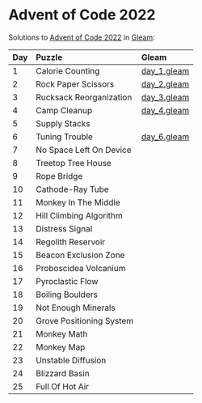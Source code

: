 # Advent of Code 2022

Solutions to [Advent of Code 2022](https://adventofcode.com/2022/) in [Gleam](https://gleam.run/):

| Day  | Puzzle                   | Gleam                      |
| :--- | :----------------------- | :------------------------- |
| 1    | Calorie Counting         | [day_1.gleam](day_1.gleam) |
| 2    | Rock Paper Scissors      | [day_2.gleam](day_2.gleam) |
| 3    | Rucksack Reorganization  | [day_3.gleam](day_3.gleam) |
| 4    | Camp Cleanup             | [day_4.gleam](day_4.gleam) |
| 5    | Supply Stacks            |                            |
| 6    | Tuning Trouble           | [day_6.gleam](day_6.gleam) |
| 7    | No Space Left On Device  |                            |
| 8    | Treetop Tree House       |                            |
| 9    | Rope Bridge              |                            |
| 10   | Cathode-Ray Tube         |                            |
| 11   | Monkey In The Middle     |                            |
| 12   | Hill Climbing Algorithm  |                            |
| 13   | Distress Signal          |                            |
| 14   | Regolith Reservoir       |                            |
| 15   | Beacon Exclusion Zone    |                            |
| 16   | Proboscidea Volcanium    |                            |
| 17   | Pyroclastic Flow         |                            |
| 18   | Boiling Boulders         |                            |
| 19   | Not Enough Minerals      |                            |
| 20   | Grove Positioning System |                            |
| 21   | Monkey Math              |                            |
| 22   | Monkey Map               |                            |
| 23   | Unstable Diffusion       |                            |
| 24   | Blizzard Basin           |                            |
| 25   | Full Of Hot Air          |                            |
